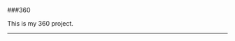 ###360

This is my 360 project.

<script src="//360.vizor.io/scripts/embed.js" data-vizorurl="https://360.vizor.io/embed/v/rq6" ></script>

***
